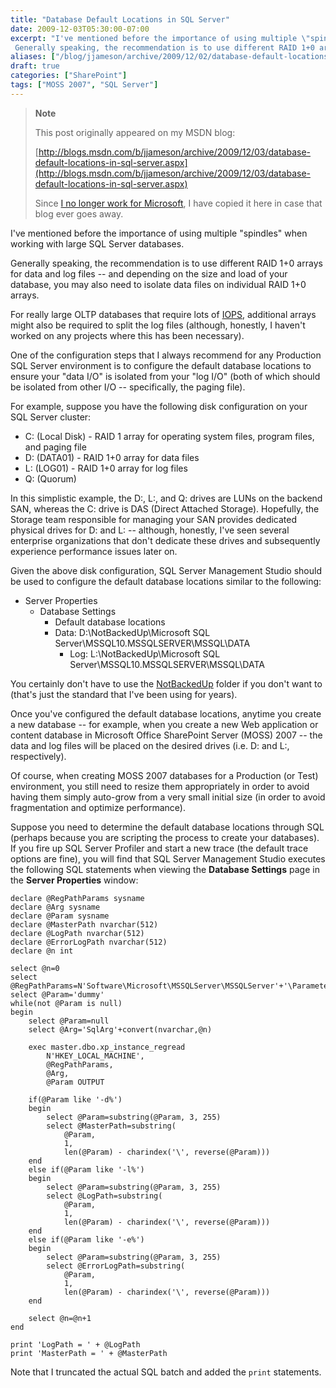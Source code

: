 ```yaml
---
title: "Database Default Locations in SQL Server"
date: 2009-12-03T05:30:00-07:00
excerpt: "I've mentioned before the importance of using multiple \"spindles\" when working with large SQL Server databases. 
 Generally speaking, the recommendation is to use different RAID 1+0 arrays for data and log files -- and depending on the size and load..."
aliases: ["/blog/jjameson/archive/2009/12/02/database-default-locations-in-sql-server.aspx", "/blog/jjameson/archive/2009/12/03/database-default-locations-in-sql-server.aspx"]
draft: true
categories: ["SharePoint"]
tags: ["MOSS 2007", "SQL Server"]
---
```


> **Note**
>
> This post originally appeared on my MSDN blog:
>
> [http://blogs.msdn.com/b/jjameson/archive/2009/12/03/database-default-locations-in-sql-server.aspx](http://blogs.msdn.com/b/jjameson/archive/2009/12/03/database-default-locations-in-sql-server.aspx)
>
> Since
> [I no longer work for Microsoft](/blog/jjameson/2011/09/02/last-day-with-microsoft),
> I have copied it here in case that blog ever goes away.

I've mentioned before the importance of using multiple "spindles" when working
with large SQL Server databases.

Generally speaking, the recommendation is to use different RAID 1+0 arrays for
data and log files -- and depending on the size and load of your database, you
may also need to isolate data files on individual RAID 1+0 arrays.

For really large OLTP databases that require lots of
[IOPS](http://en.wikipedia.org/wiki/IOPS), additional arrays might also be
required to split the log files (although, honestly, I haven't worked on any
projects where this has been necessary).

One of the configuration steps that I always recommend for any Production SQL
Server environment is to configure the default database locations to ensure your
"data I/O" is isolated from your "log I/O" (both of which should be isolated
from other I/O -- specifically, the paging file).

For example, suppose you have the following disk configuration on your SQL
Server cluster:

- C: (Local Disk) - RAID 1 array for operating system files, program files, and
  paging file
- D: (DATA01) - RAID 1+0 array for data files
- L: (LOG01) - RAID 1+0 array for log files
- Q: (Quorum)

In this simplistic example, the D:, L:, and Q: drives are LUNs on the backend
SAN, whereas the C: drive is DAS (Direct Attached Storage). Hopefully, the
Storage team responsible for managing your SAN provides dedicated physical
drives for D: and L: -- although, honestly, I've seen several enterprise
organizations that don't dedicate these drives and subsequently experience
performance issues later on.

Given the above disk configuration, SQL Server Management Studio should be used
to configure the default database locations similar to the following:

- Server Properties
  - Database Settings
    - Default database locations
    - Data: D:\NotBackedUp\Microsoft SQL Server\MSSQL10.MSSQLSERVER\MSSQL\DATA
      - Log: L:\NotBackedUp\Microsoft SQL Server\MSSQL10.MSSQLSERVER\MSSQL\DATA

You certainly don't have to use the
[NotBackedUp](/blog/jjameson/2007/03/22/backedup-and-notbackedup) folder if you
don't want to (that's just the standard that I've been using for years).

Once you've configured the default database locations, anytime you create a new
database -- for example, when you create a new Web application or content
database in Microsoft Office SharePoint Server (MOSS) 2007 -- the data and log
files will be placed on the desired drives (i.e. D: and L:, respectively).

Of course, when creating MOSS 2007 databases for a Production (or Test)
environment, you still need to resize them appropriately in order to avoid
having them simply auto-grow from a very small initial size (in order to avoid
fragmentation and optimize performance).

Suppose you need to determine the default database locations through SQL
(perhaps because you are scripting the process to create your databases). If you
fire up SQL Server Profiler and start a new trace (the default trace options are
fine), you will find that SQL Server Management Studio executes the following
SQL statements when viewing the **Database Settings** page in the **Server
Properties** window:

```
declare @RegPathParams sysname
declare @Arg sysname
declare @Param sysname
declare @MasterPath nvarchar(512)
declare @LogPath nvarchar(512)
declare @ErrorLogPath nvarchar(512)
declare @n int

select @n=0
select @RegPathParams=N'Software\Microsoft\MSSQLServer\MSSQLServer'+'\Parameters'
select @Param='dummy'
while(not @Param is null)
begin
    select @Param=null
    select @Arg='SqlArg'+convert(nvarchar,@n)

    exec master.dbo.xp_instance_regread
        N'HKEY_LOCAL_MACHINE',
        @RegPathParams,
        @Arg,
        @Param OUTPUT

    if(@Param like '-d%')
    begin
        select @Param=substring(@Param, 3, 255)
        select @MasterPath=substring(
            @Param,
            1,
            len(@Param) - charindex('\', reverse(@Param)))
    end
    else if(@Param like '-l%')
    begin
        select @Param=substring(@Param, 3, 255)
        select @LogPath=substring(
            @Param,
            1,
            len(@Param) - charindex('\', reverse(@Param)))
    end
    else if(@Param like '-e%')
    begin
        select @Param=substring(@Param, 3, 255)
        select @ErrorLogPath=substring(
            @Param,
            1,
            len(@Param) - charindex('\', reverse(@Param)))
    end

    select @n=@n+1
end

print 'LogPath = ' + @LogPath
print 'MasterPath = ' + @MasterPath
```

Note that I truncated the actual SQL batch and added the `print` statements.

